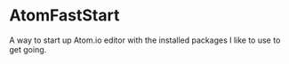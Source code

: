 # AtomFastStart
A way to start up Atom.io editor with the installed packages I like to use to get going.
